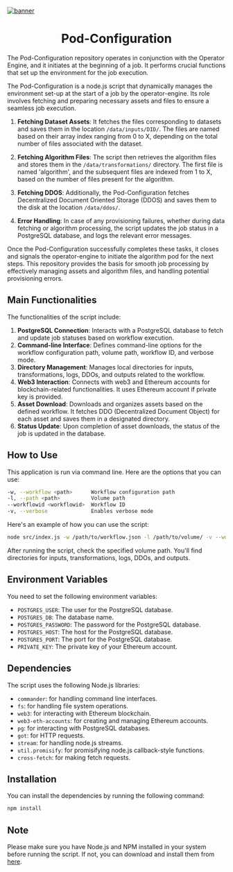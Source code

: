 [![banner](https://raw.githubusercontent.com/oceanprotocol/art/master/github/repo-banner%402x.png)](https://oceanprotocol.com)

<h1 align="center">Pod-Configuration</h1>

The Pod-Configuration repository operates in conjunction with the Operator Engine, and it initiates at the beginning of a job. It performs crucial functions that set up the environment for the job execution.

The Pod-Configuration is a node.js script that dynamically manages the environment set-up at the start of a job by the operator-engine. Its role involves fetching and preparing necessary assets and files to ensure a seamless job execution.

1. **Fetching Dataset Assets**: It fetches the files corresponding to datasets and saves them in the location `/data/inputs/DID/`. The files are named based on their array index ranging from 0 to X, depending on the total number of files associated with the dataset.

2. **Fetching Algorithm Files**: The script then retrieves the algorithm files and stores them in the `/data/transformations/` directory. The first file is named 'algorithm', and the subsequent files are indexed from 1 to X, based on the number of files present for the algorithm.

3. **Fetching DDOS**: Additionally, the Pod-Configuration fetches Decentralized Document Oriented Storage (DDOS) and saves them to the disk at the location `/data/ddos/`.

4. **Error Handling**: In case of any provisioning failures, whether during data fetching or algorithm processing, the script updates the job status in a PostgreSQL database, and logs the relevant error messages.

Once the Pod-Configuration successfully completes these tasks, it closes and signals the operator-engine to initiate the algorithm pod for the next steps. This repository provides the basis for smooth job processing by effectively managing assets and algorithm files, and handling potential provisioning errors.

## Main Functionalities

The functionalities of the script include:

1. **PostgreSQL Connection**: Interacts with a PostgreSQL database to fetch and update job statuses based on workflow execution.
2. **Command-line Interface**: Defines command-line options for the workflow configuration path, volume path, workflow ID, and verbose mode.
3. **Directory Management**: Manages local directories for inputs, transformations, logs, DDOs, and outputs related to the workflow.
4. **Web3 Interaction**: Connects with web3 and Ethereum accounts for blockchain-related functionalities. It uses Ethereum account if private key is provided.
5. **Asset Download**: Downloads and organizes assets based on the defined workflow. It fetches DDO (Decentralized Document Object) for each asset and saves them in a designated directory.
6. **Status Update**: Upon completion of asset downloads, the status of the job is updated in the database.

## How to Use

This application is run via command line. Here are the options that you can use:

```bash
-w, --workflow <path>      Workflow configuration path
-l, --path <path>          Volume path
--workflowid <workflowid>  Workflow ID
-v, --verbose              Enables verbose mode
```

Here's an example of how you can use the script:

```bash
node src/index.js -w /path/to/workflow.json -l /path/to/volume/ -v --workflowid 1234
```

After running the script, check the specified volume path. You'll find directories for inputs, transformations, logs, DDOs, and outputs.

## Environment Variables

You need to set the following environment variables:

- `POSTGRES_USER`: The user for the PostgreSQL database.
- `POSTGRES_DB`: The database name.
- `POSTGRES_PASSWORD`: The password for the PostgreSQL database.
- `POSTGRES_HOST`: The host for the PostgreSQL database.
- `POSTGRES_PORT`: The port for the PostgreSQL database.
- `PRIVATE_KEY`: The private key of your Ethereum account.

## Dependencies

The script uses the following Node.js libraries:

- `commander`: for handling command line interfaces.
- `fs`: for handling file system operations.
- `web3`: for interacting with Ethereum blockchain.
- `web3-eth-accounts`: for creating and managing Ethereum accounts.
- `pg`: for interacting with PostgreSQL databases.
- `got`: for HTTP requests.
- `stream`: for handling node.js streams.
- `util.promisify`: for promisifying node.js callback-style functions.
- `cross-fetch`: for making fetch requests.

## Installation

You can install the dependencies by running the following command:

```bash
npm install
```

## Note

Please make sure you have Node.js and NPM installed in your system before running the script. If not, you can download and install them from [here](https://nodejs.org/).

